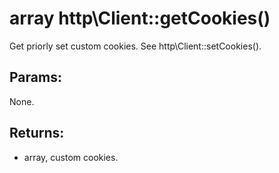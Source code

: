 # array http\Client::getCookies()

Get priorly set custom cookies.
See http\Client::setCookies().

## Params:

None.

## Returns:

* array, custom cookies.
